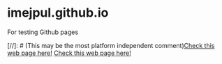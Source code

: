 # imejpul.github.io
For testing Github pages

[//]: # (This may be the most platform independent comment)<a href="imejpul.github.io">Check this web page here!<a>
[Check this web page here!](imejpul.github.io)


